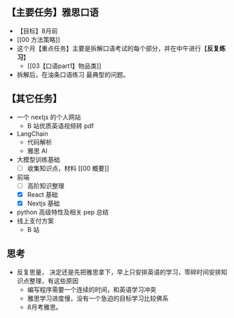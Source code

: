 ## 【主要任务】雅思口语 
- 【目标】8月前
- [[00 方法策略]]
- 这个月【重点任务】主要是拆解口语考试的每个部分，并在中午进行【**反复练习**】
	- [[03【口语part1】物品类]]
- 拆解后，在油条口语练习 最典型的问题。

## 【其它任务】
- 一个 nextjs 的个人网站
	- B 站优质英语视频转 pdf
- LangChain
	- 代码解析
	- 雅思 AI
- 大模型训练基础
	- [ ] 收集知识点，材料 [[00 概要]]
- 前端
	- [ ] 高阶知识整理
	- [x] React 基础
	- [x] Nextjs 基础
	
- python 高级特性及相关 pep 总结
- 线上支付方案 
	- B 站


## 思考
- 反复思量， 决定还是先把雅思拿下，早上只安排英语的学习，零碎时间安排知识点整理，有这些原因
	- 编写程序需要一个连续的时间，和英语学习冲突
	- 雅思学习进度慢，没有一个急迫的目标学习比较佛系
	- 8月考雅思。



